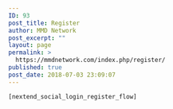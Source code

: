 ```yaml
---
ID: 93
post_title: Register
author: MMD Network
post_excerpt: ""
layout: page
permalink: >
  https://mmdnetwork.com/index.php/register/
published: true
post_date: 2018-07-03 23:09:07
---
```

<code>[nextend_social_login_register_flow]</code>